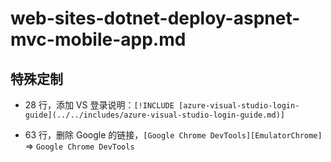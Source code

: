 # web-sites-dotnet-deploy-aspnet-mvc-mobile-app.md

## 特殊定制

* 28 行，添加 VS 登录说明：`[!INCLUDE [azure-visual-studio-login-guide](../../includes/azure-visual-studio-login-guide.md)]`

* 63 行，删除 Google 的链接，`[Google Chrome DevTools][EmulatorChrome]` => `Google Chrome DevTools`